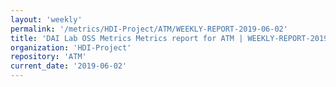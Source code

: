 ```yaml
---
layout: 'weekly'
permalink: '/metrics/HDI-Project/ATM/WEEKLY-REPORT-2019-06-02'
title: 'DAI Lab OSS Metrics Metrics report for ATM | WEEKLY-REPORT-2019-06-02'
organization: 'HDI-Project'
repository: 'ATM'
current_date: '2019-06-02'
---
```

